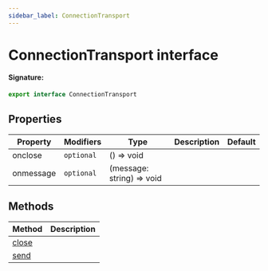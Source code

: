 ```yaml
---
sidebar_label: ConnectionTransport
---
```


# ConnectionTransport interface

#### Signature:

```typescript
export interface ConnectionTransport
```

## Properties

| Property  | Modifiers             | Type                         | Description | Default |
| --------- | --------------------- | ---------------------------- | ----------- | ------- |
| onclose   | <code>optional</code> | () =&gt; void                |             |         |
| onmessage | <code>optional</code> | (message: string) =&gt; void |             |         |

## Methods

| Method                                            | Description |
| ------------------------------------------------- | ----------- |
| [close](./puppeteer.connectiontransport.close.md) |             |
| [send](./puppeteer.connectiontransport.send.md)   |             |
